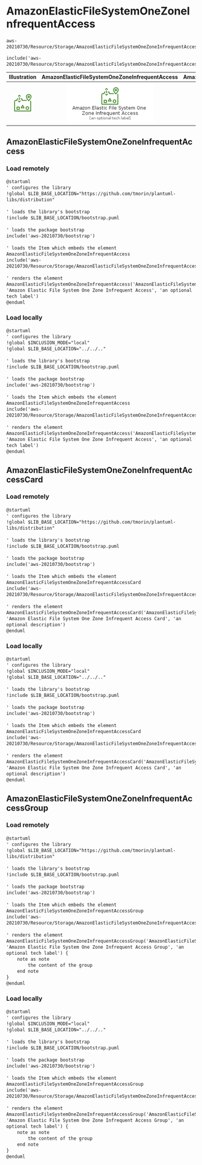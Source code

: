 # AmazonElasticFileSystemOneZoneInfrequentAccess


```text
aws-20210730/Resource/Storage/AmazonElasticFileSystemOneZoneInfrequentAccess
```

```text
include('aws-20210730/Resource/Storage/AmazonElasticFileSystemOneZoneInfrequentAccess')
```



| Illustration | AmazonElasticFileSystemOneZoneInfrequentAccess | AmazonElasticFileSystemOneZoneInfrequentAccessCard | AmazonElasticFileSystemOneZoneInfrequentAccessGroup |
| :---: | :---: | :---: | :---: |
| ![illustration for Illustration](../../../aws-20210730/Resource/Storage/AmazonElasticFileSystemOneZoneInfrequentAccess.png) | ![illustration for AmazonElasticFileSystemOneZoneInfrequentAccess](../../../aws-20210730/Resource/Storage/AmazonElasticFileSystemOneZoneInfrequentAccess.Local.png) | ![illustration for AmazonElasticFileSystemOneZoneInfrequentAccessCard](../../../aws-20210730/Resource/Storage/AmazonElasticFileSystemOneZoneInfrequentAccessCard.Local.png) | ![illustration for AmazonElasticFileSystemOneZoneInfrequentAccessGroup](../../../aws-20210730/Resource/Storage/AmazonElasticFileSystemOneZoneInfrequentAccessGroup.Local.png) |




## AmazonElasticFileSystemOneZoneInfrequentAccess

### Load remotely
```plantuml
@startuml
' configures the library
!global $LIB_BASE_LOCATION="https://github.com/tmorin/plantuml-libs/distribution"

' loads the library's bootstrap
!include $LIB_BASE_LOCATION/bootstrap.puml

' loads the package bootstrap
include('aws-20210730/bootstrap')

' loads the Item which embeds the element AmazonElasticFileSystemOneZoneInfrequentAccess
include('aws-20210730/Resource/Storage/AmazonElasticFileSystemOneZoneInfrequentAccess')

' renders the element
AmazonElasticFileSystemOneZoneInfrequentAccess('AmazonElasticFileSystemOneZoneInfrequentAccess', 'Amazon Elastic File System One Zone Infrequent Access', 'an optional tech label')
@enduml
```

### Load locally
```plantuml
@startuml
' configures the library
!global $INCLUSION_MODE="local"
!global $LIB_BASE_LOCATION="../../.."

' loads the library's bootstrap
!include $LIB_BASE_LOCATION/bootstrap.puml

' loads the package bootstrap
include('aws-20210730/bootstrap')

' loads the Item which embeds the element AmazonElasticFileSystemOneZoneInfrequentAccess
include('aws-20210730/Resource/Storage/AmazonElasticFileSystemOneZoneInfrequentAccess')

' renders the element
AmazonElasticFileSystemOneZoneInfrequentAccess('AmazonElasticFileSystemOneZoneInfrequentAccess', 'Amazon Elastic File System One Zone Infrequent Access', 'an optional tech label')
@enduml
```

## AmazonElasticFileSystemOneZoneInfrequentAccessCard

### Load remotely
```plantuml
@startuml
' configures the library
!global $LIB_BASE_LOCATION="https://github.com/tmorin/plantuml-libs/distribution"

' loads the library's bootstrap
!include $LIB_BASE_LOCATION/bootstrap.puml

' loads the package bootstrap
include('aws-20210730/bootstrap')

' loads the Item which embeds the element AmazonElasticFileSystemOneZoneInfrequentAccessCard
include('aws-20210730/Resource/Storage/AmazonElasticFileSystemOneZoneInfrequentAccess')

' renders the element
AmazonElasticFileSystemOneZoneInfrequentAccessCard('AmazonElasticFileSystemOneZoneInfrequentAccessCard', 'Amazon Elastic File System One Zone Infrequent Access Card', 'an optional description')
@enduml
```

### Load locally
```plantuml
@startuml
' configures the library
!global $INCLUSION_MODE="local"
!global $LIB_BASE_LOCATION="../../.."

' loads the library's bootstrap
!include $LIB_BASE_LOCATION/bootstrap.puml

' loads the package bootstrap
include('aws-20210730/bootstrap')

' loads the Item which embeds the element AmazonElasticFileSystemOneZoneInfrequentAccessCard
include('aws-20210730/Resource/Storage/AmazonElasticFileSystemOneZoneInfrequentAccess')

' renders the element
AmazonElasticFileSystemOneZoneInfrequentAccessCard('AmazonElasticFileSystemOneZoneInfrequentAccessCard', 'Amazon Elastic File System One Zone Infrequent Access Card', 'an optional description')
@enduml
```

## AmazonElasticFileSystemOneZoneInfrequentAccessGroup

### Load remotely
```plantuml
@startuml
' configures the library
!global $LIB_BASE_LOCATION="https://github.com/tmorin/plantuml-libs/distribution"

' loads the library's bootstrap
!include $LIB_BASE_LOCATION/bootstrap.puml

' loads the package bootstrap
include('aws-20210730/bootstrap')

' loads the Item which embeds the element AmazonElasticFileSystemOneZoneInfrequentAccessGroup
include('aws-20210730/Resource/Storage/AmazonElasticFileSystemOneZoneInfrequentAccess')

' renders the element
AmazonElasticFileSystemOneZoneInfrequentAccessGroup('AmazonElasticFileSystemOneZoneInfrequentAccessGroup', 'Amazon Elastic File System One Zone Infrequent Access Group', 'an optional tech label') {
    note as note
        the content of the group
    end note
}
@enduml
```

### Load locally
```plantuml
@startuml
' configures the library
!global $INCLUSION_MODE="local"
!global $LIB_BASE_LOCATION="../../.."

' loads the library's bootstrap
!include $LIB_BASE_LOCATION/bootstrap.puml

' loads the package bootstrap
include('aws-20210730/bootstrap')

' loads the Item which embeds the element AmazonElasticFileSystemOneZoneInfrequentAccessGroup
include('aws-20210730/Resource/Storage/AmazonElasticFileSystemOneZoneInfrequentAccess')

' renders the element
AmazonElasticFileSystemOneZoneInfrequentAccessGroup('AmazonElasticFileSystemOneZoneInfrequentAccessGroup', 'Amazon Elastic File System One Zone Infrequent Access Group', 'an optional tech label') {
    note as note
        the content of the group
    end note
}
@enduml
```


